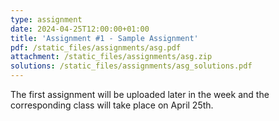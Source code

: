 ```yaml
---
type: assignment
date: 2024-04-25T12:00:00+01:00
title: 'Assignment #1 - Sample Assignment'
pdf: /static_files/assignments/asg.pdf
attachment: /static_files/assignments/asg.zip
solutions: /static_files/assignments/asg_solutions.pdf
---
```

The first assignment will be uploaded later in the week and the corresponding class will take place on April 25th.
